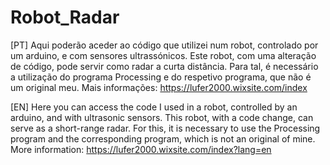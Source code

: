# Robot_Radar
[PT] Aqui poderão aceder ao código que utilizei num robot, controlado por um arduino, e com sensores ultrassónicos. Este robot, com uma alteração de código, pode servir como radar a curta distância. Para tal, é necessário a utilização do programa Processing e do respetivo programa, que não é um original meu.
Mais informações: https://lufer2000.wixsite.com/index

[EN] Here you can access the code I used in a robot, controlled by an arduino, and with ultrasonic sensors. This robot, with a code change, can serve as a short-range radar. For this, it is necessary to use the Processing program and the corresponding program, which is not an original of mine.
More information: https://lufer2000.wixsite.com/index?lang=en
